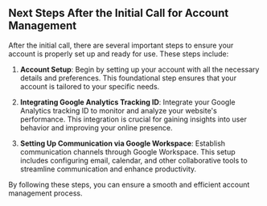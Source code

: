 ## Next Steps After the Initial Call for Account Management

After the initial call, there are several important steps to ensure your account is properly set up and ready for use. These steps include:

1. **Account Setup**: Begin by setting up your account with all the necessary details and preferences. This foundational step ensures that your account is tailored to your specific needs.

2. **Integrating Google Analytics Tracking ID**: Integrate your Google Analytics tracking ID to monitor and analyze your website's performance. This integration is crucial for gaining insights into user behavior and improving your online presence.

3. **Setting Up Communication via Google Workspace**: Establish communication channels through Google Workspace. This setup includes configuring email, calendar, and other collaborative tools to streamline communication and enhance productivity.

By following these steps, you can ensure a smooth and efficient account management process.